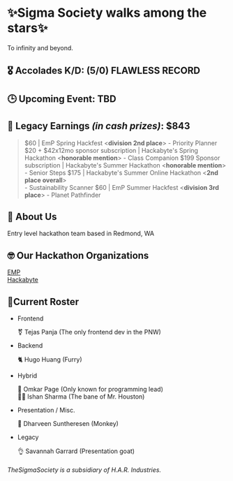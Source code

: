 # ✨Sigma Society walks among the stars✨

To infinity and beyond. 

## 🎖️ Accolades K/D: (5/0) FLAWLESS RECORD
## 🕒 Upcoming Event: TBD
## 💸 Legacy Earnings ***(in cash prizes)***: $843
> $60 | EmP Spring Hackfest <**division 2nd place**> - Priority Planner
> $20 + $42x12mo sponsor subscription | Hackabyte's Spring Hackathon <**honorable mention**> - Class Companion
> $199 Sponsor subscription  | Hackabyte's Summer Hackathon <**honorable mention**> <br> - Senior Steps
> $175 | Hackabyte's Summer Online Hackathon <**2nd place overall**> <br> - Sustainability Scanner
> $60 | EmP Summer Hackfest <**division 3rd place**> - Planet Pathfinder


## 🗿 About Us
Entry level hackathon team based in Redmond, WA  


## 🤓 Our Hackathon Organizations
<a href="https://emphackfest.org/">EMP</a> <br>
<a href="https://www.hackabyte.org/">Hackabyte</a>


## 🤫Current Roster


- Frontend

    ⚧️ Tejas Panja (The only frontend dev in the PNW)

- Backend
  
    🐈 Hugo Huang (Furry)  
    

- Hybrid

    🐐 Omkar Page (Only known for programming lead) <br>
    🧏‍♂️ Ishan Sharma (The bane of Mr. Houston)

- Presentation / Misc.  
    
    🙉 Dharveen Suntheresen (Monkey)

- Legacy  

    👌 Savannah Garrard (Presentation goat)


###### TheSigmaSociety is a subsidiary of H.A.R. Industries.
